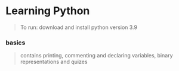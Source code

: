 # Learning Python
> To run: download and install python version 3.9

### basics
> contains printing, commenting and declaring variables, binary representations and quizes
